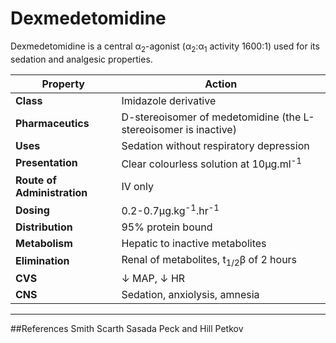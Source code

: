 # Dexmedetomidine

Dexmedetomidine is a central α<sub>2</sub>-agonist (α<sub>2</sub>:α<sub>1</sub> activity 1600:1) used for its sedation and analgesic properties.

|Property|Action|
|--|--|
|**Class**|Imidazole derivative
|**Pharmaceutics**|D-stereoisomer of medetomidine (the L-stereoisomer is inactive)
|**Uses**|Sedation without respiratory depression
|**Presentation**|Clear colourless solution at 10µg.ml<sup>-1</sup>
|**Route of Administration**|IV only
|**Dosing**|0.2-0.7µg.kg<sup>-1</sup>.hr<sup>-1</sup>
|**Distribution**| 95% protein bound|
|**Metabolism**|Hepatic to inactive metabolites|
|**Elimination**|Renal of metabolites, t<sub>1/2</sub>β of 2 hours|
|**CVS**|↓ MAP, ↓ HR
|**CNS**|Sedation, anxiolysis, amnesia

---
##References
Smith Scarth Sasada
Peck and Hill
Petkov